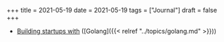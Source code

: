 +++
title = 2021-05-19
date = 2021-05-19
tags = ["Journal"]
draft = false
+++

-   [Building startups with](https://changelog.com/gotime/177) ([Golang]({{< relref "../topics/golang.md" >}}))
